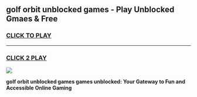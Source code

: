 
## golf orbit unblocked games - Play Unblocked Gmaes & Free
<h3>
<a href="https://news.freeplayer.one?title=golf_orbit_unblocked_games&ref=23F">CLICK TO PLAY</a></h3>
<hr>

<h3>
<a href="https://news.freeplayer.one?title=golf_orbit_unblocked_games&ref=23F">CLICK 2 PLAY</a>
  
</h3>

<a href="https://news.freeplayer.one?title=golf_orbit_unblocked_games&ref=23F/"><img src="https://clearcache.store/games.png"></a>


**golf orbit unblocked games games unblocked: Your Gateway to Fun and Accessible Online Gaming**
